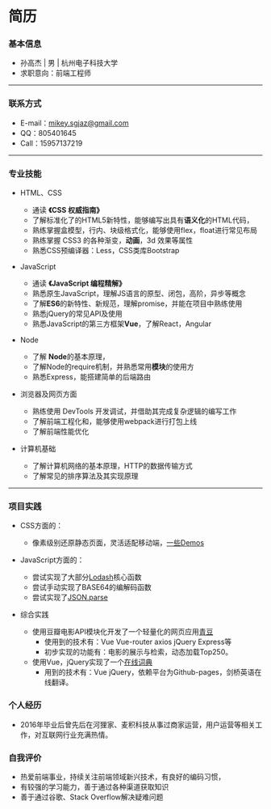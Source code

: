 
# 简历
### **基本信息**
- 孙高杰 | 男 | 杭州电子科技大学                                                 
- 求职意向：前端工程师

---------
### **联系方式**
- E-mail：mikey.sgjaz@gmail.com
- QQ：805401645
- Call：15957137219

-----------

### **专业技能**

- HTML、CSS
    - 通读 **《CSS 权威指南》**
    - 了解标准化了的HTML5新特性，能够编写出具有**语义化**的HTML代码，
    - 熟练掌握盒模型，行内、块级格式化，能够使用flex，float进行常见布局
    - 熟练掌握 CSS3 的各种渐变，**动画**，3d 效果等属性
    - 熟悉CSS预编译器：Less，CSS类库Bootstrap

- JavaScript
    - 通读 **《JavaScript 编程精解》** 
    - 熟悉原生JavaScript，理解JS语言的原型、闭包，高阶，异步等概念
    - 了解**ES6**的新特性、新规范，理解promise，并能在项目中熟练使用
    - 熟悉jQuery的常见API及使用
    - 熟悉JavaScript的第三方框架**Vue**，了解React，Angular

- Node  
    - 了解 **Node**的基本原理，
    - 了解Node的require机制，并熟悉常用**模块**的使用方
    - 熟悉Express，能搭建简单的后端路由

- 浏览器及网页方面
    - 熟练使用 DevTools 开发调试，并借助其完成复杂逻辑的编写工作
    - 了解前端工程化和，能够使用webpack进行打包上线
    - 了解前端性能优化

- 计算机基础
    - 了解计算机网络的基本原理，HTTP的数据传输方式
    - 了解常见的排序算法及其实现原理

    
----------
### **项目实践**
- CSS方面的：
    -  像素级别还原静态页面，灵活适配移动端，[一些Demos](https://github.com/Moolan-d/demos) 
   
- JavaScript方面的：

    - 尝试实现了大部分[Lodash](https://moolan-d.github.io/SunGaoJie-lodash.js)核心函数
    - 尝试手动实现了BASE64的编解码函数
    - 尝试实现了[JSON.parse](http://molander.coding.me/js-pragrame/json-parse.md)

- 综合实践

    - 使用豆瓣电影API模块化开发了一个轻量化的网页应用[青豆](http://www.scon.site:7070/#/home/hotplay)
        - 使用到的技术有：Vue Vue-router axios jQuery Express等
        - 初步实现的功能有：电影的展示与检索，动态加载Top250。
    - 使用Vue，jQuery实现了一个[在线词典](http://alrsus.win/web-dictionary/Dictionary/)
        - 用到的技术有：Vue jQuery，依赖平台为Github-pages，剑桥英语在线翻译。

### **个人经历**

- 2016年毕业后曾先后在河狸家、麦积科技从事过商家运营，用户运营等相关工作，对互联网行业充满热情。

### **自我评价**
- 热爱前端事业，持续关注前端领域新兴技术，有良好的编码习惯，
- 有较强的学习能力，善于通过各种渠道获取知识
- 善于通过谷歌、Stack Overflow解决疑难问题 
